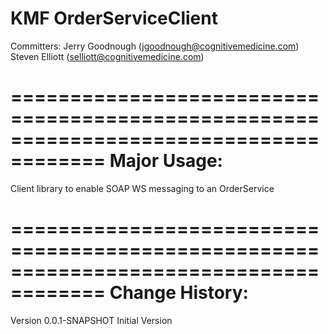 KMF OrderServiceClient
======================================================================================
  
 Committers: 
	Jerry Goodnough (jgoodnough@cognitivemedicine.com)
	Steven Elliott (selliott@cognitivemedicine.com)
 
 
======================================================================================
 Major Usage:
======================================================================================

Client library to enable SOAP WS messaging to an OrderService

======================================================================================
 Change History:
======================================================================================
Version 0.0.1-SNAPSHOT Initial Version
